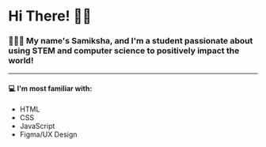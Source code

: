 # Hi There! 👋🏽
### 👩🏽‍💻 My name's Samiksha, and I'm a student passionate about using STEM and computer science to positively impact the world! 
---
#### 💻 I'm most familiar with:
- HTML
- CSS
- JavaScript
- Figma/UX Design

